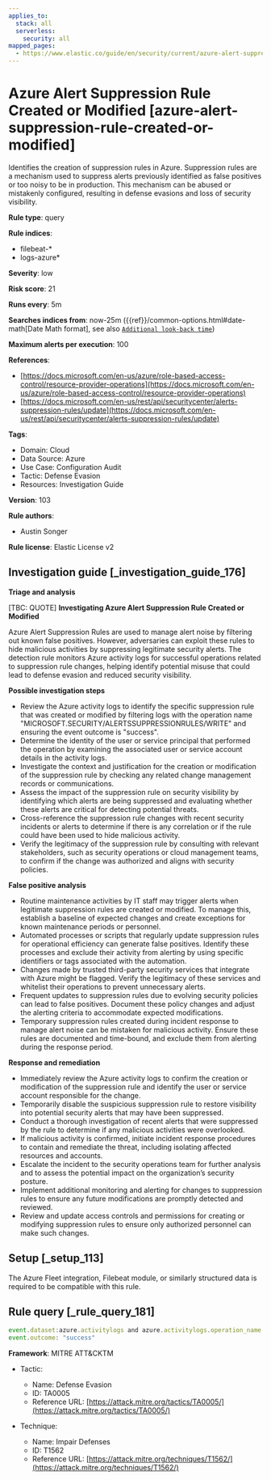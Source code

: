 ```yaml
---
applies_to:
  stack: all
  serverless:
    security: all
mapped_pages:
  - https://www.elastic.co/guide/en/security/current/azure-alert-suppression-rule-created-or-modified.html
---
```


# Azure Alert Suppression Rule Created or Modified [azure-alert-suppression-rule-created-or-modified]

Identifies the creation of suppression rules in Azure. Suppression rules are a mechanism used to suppress alerts previously identified as false positives or too noisy to be in production. This mechanism can be abused or mistakenly configured, resulting in defense evasions and loss of security visibility.

**Rule type**: query

**Rule indices**:

* filebeat-*
* logs-azure*

**Severity**: low

**Risk score**: 21

**Runs every**: 5m

**Searches indices from**: now-25m ({{ref}}/common-options.html#date-math[Date Math format], see also [`Additional look-back time`](docs-content://solutions/security/detect-and-alert/create-detection-rule.md#rule-schedule))

**Maximum alerts per execution**: 100

**References**:

* [https://docs.microsoft.com/en-us/azure/role-based-access-control/resource-provider-operations](https://docs.microsoft.com/en-us/azure/role-based-access-control/resource-provider-operations)
* [https://docs.microsoft.com/en-us/rest/api/securitycenter/alerts-suppression-rules/update](https://docs.microsoft.com/en-us/rest/api/securitycenter/alerts-suppression-rules/update)

**Tags**:

* Domain: Cloud
* Data Source: Azure
* Use Case: Configuration Audit
* Tactic: Defense Evasion
* Resources: Investigation Guide

**Version**: 103

**Rule authors**:

* Austin Songer

**Rule license**: Elastic License v2

## Investigation guide [_investigation_guide_176]

**Triage and analysis**

[TBC: QUOTE]
**Investigating Azure Alert Suppression Rule Created or Modified**

Azure Alert Suppression Rules are used to manage alert noise by filtering out known false positives. However, adversaries can exploit these rules to hide malicious activities by suppressing legitimate security alerts. The detection rule monitors Azure activity logs for successful operations related to suppression rule changes, helping identify potential misuse that could lead to defense evasion and reduced security visibility.

**Possible investigation steps**

* Review the Azure activity logs to identify the specific suppression rule that was created or modified by filtering logs with the operation name "MICROSOFT.SECURITY/ALERTSSUPPRESSIONRULES/WRITE" and ensuring the event outcome is "success".
* Determine the identity of the user or service principal that performed the operation by examining the associated user or service account details in the activity logs.
* Investigate the context and justification for the creation or modification of the suppression rule by checking any related change management records or communications.
* Assess the impact of the suppression rule on security visibility by identifying which alerts are being suppressed and evaluating whether these alerts are critical for detecting potential threats.
* Cross-reference the suppression rule changes with recent security incidents or alerts to determine if there is any correlation or if the rule could have been used to hide malicious activity.
* Verify the legitimacy of the suppression rule by consulting with relevant stakeholders, such as security operations or cloud management teams, to confirm if the change was authorized and aligns with security policies.

**False positive analysis**

* Routine maintenance activities by IT staff may trigger alerts when legitimate suppression rules are created or modified. To manage this, establish a baseline of expected changes and create exceptions for known maintenance periods or personnel.
* Automated processes or scripts that regularly update suppression rules for operational efficiency can generate false positives. Identify these processes and exclude their activity from alerting by using specific identifiers or tags associated with the automation.
* Changes made by trusted third-party security services that integrate with Azure might be flagged. Verify the legitimacy of these services and whitelist their operations to prevent unnecessary alerts.
* Frequent updates to suppression rules due to evolving security policies can lead to false positives. Document these policy changes and adjust the alerting criteria to accommodate expected modifications.
* Temporary suppression rules created during incident response to manage alert noise can be mistaken for malicious activity. Ensure these rules are documented and time-bound, and exclude them from alerting during the response period.

**Response and remediation**

* Immediately review the Azure activity logs to confirm the creation or modification of the suppression rule and identify the user or service account responsible for the change.
* Temporarily disable the suspicious suppression rule to restore visibility into potential security alerts that may have been suppressed.
* Conduct a thorough investigation of recent alerts that were suppressed by the rule to determine if any malicious activities were overlooked.
* If malicious activity is confirmed, initiate incident response procedures to contain and remediate the threat, including isolating affected resources and accounts.
* Escalate the incident to the security operations team for further analysis and to assess the potential impact on the organization’s security posture.
* Implement additional monitoring and alerting for changes to suppression rules to ensure any future modifications are promptly detected and reviewed.
* Review and update access controls and permissions for creating or modifying suppression rules to ensure only authorized personnel can make such changes.


## Setup [_setup_113]

The Azure Fleet integration, Filebeat module, or similarly structured data is required to be compatible with this rule.


## Rule query [_rule_query_181]

```js
event.dataset:azure.activitylogs and azure.activitylogs.operation_name:"MICROSOFT.SECURITY/ALERTSSUPPRESSIONRULES/WRITE" and
event.outcome: "success"
```

**Framework**: MITRE ATT&CKTM

* Tactic:

    * Name: Defense Evasion
    * ID: TA0005
    * Reference URL: [https://attack.mitre.org/tactics/TA0005/](https://attack.mitre.org/tactics/TA0005/)

* Technique:

    * Name: Impair Defenses
    * ID: T1562
    * Reference URL: [https://attack.mitre.org/techniques/T1562/](https://attack.mitre.org/techniques/T1562/)



